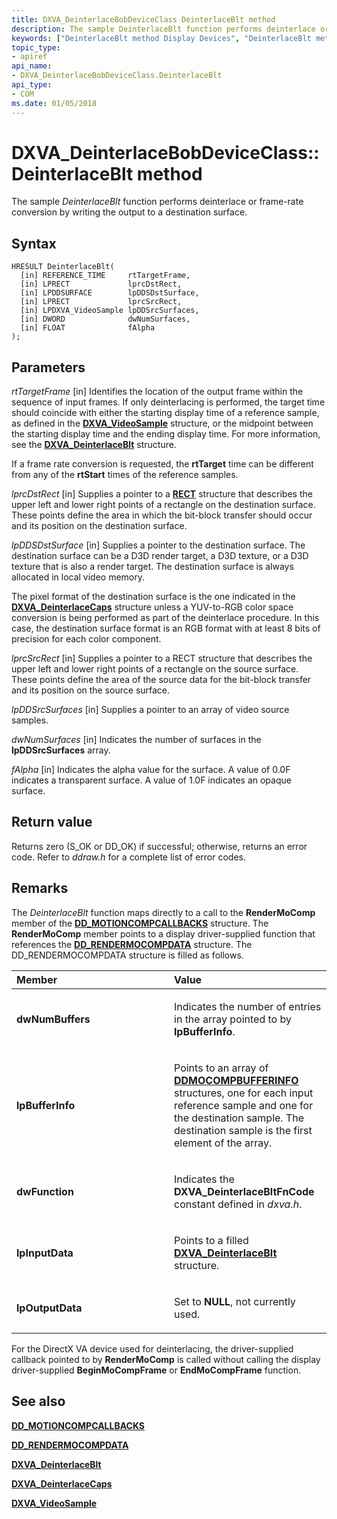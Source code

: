 ```yaml
---
title: DXVA_DeinterlaceBobDeviceClass DeinterlaceBlt method
description: The sample DeinterlaceBlt function performs deinterlace or frame-rate conversion by writing the output to a destination surface.
keywords: ["DeinterlaceBlt method Display Devices", "DeinterlaceBlt method Display Devices , DXVA_DeinterlaceBobDeviceClass interface", "DXVA_DeinterlaceBobDeviceClass interface Display Devices , DeinterlaceBlt method"]
topic_type:
- apiref
api_name:
- DXVA_DeinterlaceBobDeviceClass.DeinterlaceBlt
api_type:
- COM
ms.date: 01/05/2018
---
```


# DXVA_DeinterlaceBobDeviceClass::DeinterlaceBlt method


The sample *DeinterlaceBlt* function performs deinterlace or frame-rate conversion by writing the output to a destination surface.

## Syntax

```ManagedCPlusPlus
HRESULT DeinterlaceBlt(
  [in] REFERENCE_TIME     rtTargetFrame,
  [in] LPRECT             lprcDstRect,
  [in] LPDDSURFACE        lpDDSDstSurface,
  [in] LPRECT             lprcSrcRect,
  [in] LPDXVA_VideoSample lpDDSrcSurfaces,
  [in] DWORD              dwNumSurfaces,
  [in] FLOAT              fAlpha
);
```

## Parameters

*rtTargetFrame* \[in\]
Identifies the location of the output frame within the sequence of input frames. If only deinterlacing is performed, the target time should coincide with either the starting display time of a reference sample, as defined in the [**DXVA_VideoSample**](/windows-hardware/drivers/ddi/dxva/ns-dxva-_dxva_videosample) structure, or the midpoint between the starting display time and the ending display time. For more information, see the [**DXVA_DeinterlaceBlt**](/windows-hardware/drivers/ddi/dxva/ns-dxva-_dxva_deinterlaceblt) structure.

If a frame rate conversion is requested, the **rtTarget** time can be different from any of the **rtStart** times of the reference samples.

*lprcDstRect* \[in\]
Supplies a pointer to a [**RECT**](/windows/win32/api/windef/ns-windef-rect) structure that describes the upper left and lower right points of a rectangle on the destination surface. These points define the area in which the bit-block transfer should occur and its position on the destination surface.

*lpDDSDstSurface* \[in\]
Supplies a pointer to the destination surface. The destination surface can be a D3D render target, a D3D texture, or a D3D texture that is also a render target. The destination surface is always allocated in local video memory.

The pixel format of the destination surface is the one indicated in the [**DXVA_DeinterlaceCaps**](/windows-hardware/drivers/ddi/dxva/ns-dxva-_dxva_deinterlacecaps) structure unless a YUV-to-RGB color space conversion is being performed as part of the deinterlace procedure. In this case, the destination surface format is an RGB format with at least 8 bits of precision for each color component.

*lprcSrcRect* \[in\]
Supplies a pointer to a RECT structure that describes the upper left and lower right points of a rectangle on the source surface. These points define the area of the source data for the bit-block transfer and its position on the source surface.

*lpDDSrcSurfaces* \[in\]
Supplies a pointer to an array of video source samples.

*dwNumSurfaces* \[in\]
Indicates the number of surfaces in the **lpDDSrcSurfaces** array.

*fAlpha* \[in\]
Indicates the alpha value for the surface. A value of 0.0F indicates a transparent surface. A value of 1.0F indicates an opaque surface.

## Return value

Returns zero (S_OK or DD_OK) if successful; otherwise, returns an error code. Refer to *ddraw.h* for a complete list of error codes.

## Remarks

The *DeinterlaceBlt* function maps directly to a call to the **RenderMoComp** member of the [**DD_MOTIONCOMPCALLBACKS**](/windows/win32/api/ddrawint/ns-ddrawint-dd_motioncompcallbacks) structure. The **RenderMoComp** member points to a display driver-supplied function that references the [**DD_RENDERMOCOMPDATA**](/windows/win32/api/ddrawint/ns-ddrawint-dd_rendermocompdata) structure. The DD_RENDERMOCOMPDATA structure is filled as follows.

<table>
<colgroup>
<col width="50%" />
<col width="50%" />
</colgroup>
<thead>
<tr class="header">
<th align="left">Member</th>
<th align="left">Value</th>
</tr>
</thead>
<tbody>
<tr class="odd">
<td align="left"><p><strong>dwNumBuffers</strong></p></td>
<td align="left"><p>Indicates the number of entries in the array pointed to by <strong>lpBufferInfo</strong>.</p></td>
</tr>
<tr class="even">
<td align="left"><p><strong>lpBufferInfo</strong></p></td>
<td align="left"><p>Points to an array of <a href="/windows/win32/api/ddrawint/ns-ddrawint-ddmocompbufferinfo" data-raw-source="[&lt;strong&gt;DDMOCOMPBUFFERINFO&lt;/strong&gt;](/windows/win32/api/ddrawint/ns-ddrawint-_ddmocompbufferinfo)"><strong>DDMOCOMPBUFFERINFO</strong></a> structures, one for each input reference sample and one for the destination sample. The destination sample is the first element of the array.</p></td>
</tr>
<tr class="odd">
<td align="left"><p><strong>dwFunction</strong></p></td>
<td align="left"><p>Indicates the <strong>DXVA_DeinterlaceBltFnCode</strong> constant defined in <em>dxva.h</em>.</p></td>
</tr>
<tr class="even">
<td align="left"><p><strong>lpInputData</strong></p></td>
<td align="left"><p>Points to a filled <a href="/windows-hardware/drivers/ddi/dxva/ns-dxva-_dxva_deinterlaceblt" data-raw-source="[&lt;strong&gt;DXVA_DeinterlaceBlt&lt;/strong&gt;](/windows-hardware/drivers/ddi/dxva/ns-dxva-_dxva_deinterlaceblt)"><strong>DXVA_DeinterlaceBlt</strong></a> structure.</p></td>
</tr>
<tr class="odd">
<td align="left"><p><strong>lpOutputData</strong></p></td>
<td align="left"><p>Set to <strong>NULL</strong>, not currently used.</p></td>
</tr>
</tbody>
</table>

For the DirectX VA device used for deinterlacing, the driver-supplied callback pointed to by **RenderMoComp** is called without calling the display driver-supplied **BeginMoCompFrame** or **EndMoCompFrame** function.

## See also

[**DD_MOTIONCOMPCALLBACKS**](/windows/win32/api/ddrawint/ns-ddrawint-dd_motioncompcallbacks)

[**DD_RENDERMOCOMPDATA**](/windows/win32/api/ddrawint/ns-ddrawint-dd_rendermocompdata)

[**DXVA_DeinterlaceBlt**](/windows-hardware/drivers/ddi/dxva/ns-dxva-_dxva_deinterlaceblt)

[**DXVA_DeinterlaceCaps**](/windows-hardware/drivers/ddi/dxva/ns-dxva-_dxva_deinterlacecaps)

[**DXVA_VideoSample**](/windows-hardware/drivers/ddi/dxva/ns-dxva-_dxva_videosample)
